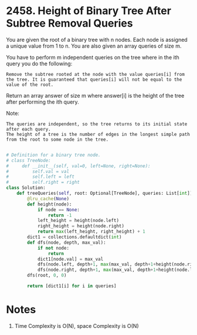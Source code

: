 # 2458. Height of Binary Tree After Subtree Removal Queries
You are given the root of a binary tree with n nodes. Each node is assigned a unique value from 1 to n. You are also given an array queries of size m.

You have to perform m independent queries on the tree where in the ith query you do the following:

    Remove the subtree rooted at the node with the value queries[i] from the tree. It is guaranteed that queries[i] will not be equal to the value of the root.

Return an array answer of size m where answer[i] is the height of the tree after performing the ith query.

Note:

    The queries are independent, so the tree returns to its initial state after each query.
    The height of a tree is the number of edges in the longest simple path from the root to some node in the tree.


```python

# Definition for a binary tree node.
# class TreeNode:
#     def __init__(self, val=0, left=None, right=None):
#         self.val = val
#         self.left = left
#         self.right = right
class Solution:
    def treeQueries(self, root: Optional[TreeNode], queries: List[int]) -> List[int]:
        @lru_cache(None)
        def height(node):
            if node == None:
                return -1
            left_height = height(node.left)
            right_height = height(node.right)
            return max(left_height, right_height) + 1
        dict1 = collections.defaultdict(int)
        def dfs(node, depth, max_val):
            if not node:
                return
            dict1[node.val] = max_val
            dfs(node.left, depth+1, max(max_val, depth+1+height(node.right)))
            dfs(node.right, depth+1, max(max_val, depth+1+height(node.left)))
        dfs(root, 0, 0)

        return [dict1[i] for i in queries]
```

# Notes

1. Time Complexity is O(N), space Complexity is O(N)
